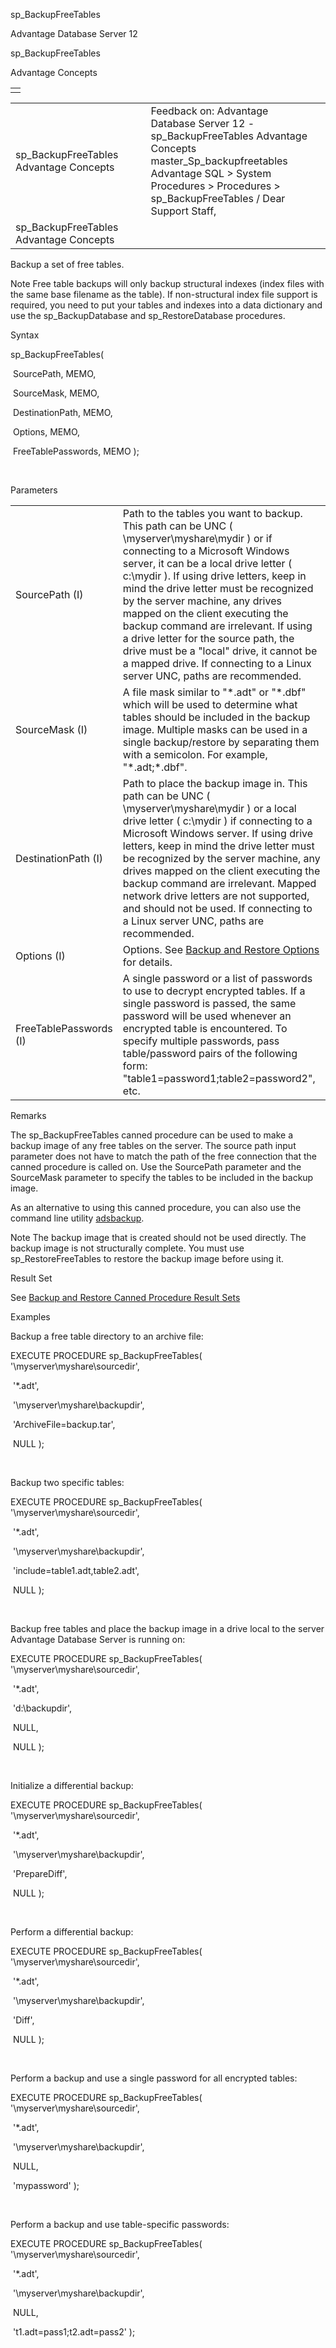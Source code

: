 sp\_BackupFreeTables




Advantage Database Server 12  

sp\_BackupFreeTables

Advantage Concepts

|  |
| --- |
|  |

|  |  |  |  |  |
| --- | --- | --- | --- | --- |
| sp\_BackupFreeTables  Advantage Concepts |  |  | Feedback on: Advantage Database Server 12 - sp\_BackupFreeTables Advantage Concepts master\_Sp\_backupfreetables Advantage SQL > System Procedures > Procedures > sp\_BackupFreeTables / Dear Support Staff, |  |
| sp\_BackupFreeTables  Advantage Concepts |  |  |  |  |

Backup a set of free tables.

Note Free table backups will only backup structural indexes (index files with the same base filename as the table). If non-structural index file support is required, you need to put your tables and indexes into a data dictionary and use the sp\_BackupDatabase and sp\_RestoreDatabase procedures.

Syntax

sp\_BackupFreeTables(

 SourcePath, MEMO,

 SourceMask, MEMO,

 DestinationPath, MEMO,

 Options, MEMO,

 FreeTablePasswords, MEMO );

 

Parameters

|  |  |
| --- | --- |
| SourcePath (I) | Path to the tables you want to backup. This path can be UNC ( \\myserver\myshare\mydir ) or if connecting to a Microsoft Windows server, it can be a local drive letter ( c:\mydir ). If using drive letters, keep in mind the drive letter must be recognized by the server machine, any drives mapped on the client executing the backup command are irrelevant. If using a drive letter for the source path, the drive must be a "local" drive, it cannot be a mapped drive. If connecting to a Linux server UNC, paths are recommended. |
| SourceMask (I) | A file mask similar to "\*.adt" or "\*.dbf" which will be used to determine what tables should be included in the backup image. Multiple masks can be used in a single backup/restore by separating them with a semicolon. For example, "\*.adt;\*.dbf". |
| DestinationPath (I) | Path to place the backup image in. This path can be UNC ( \\myserver\myshare\mydir ) or a local drive letter ( c:\mydir ) if connecting to a Microsoft Windows server. If using drive letters, keep in mind the drive letter must be recognized by the server machine, any drives mapped on the client executing the backup command are irrelevant. Mapped network drive letters are not supported, and should not be used. If connecting to a Linux server UNC, paths are recommended. |
| Options (I) | Options. See [Backup and Restore Options](master_backup_and_restore_options.htm) for details. |
| FreeTablePasswords (I) | A single password or a list of passwords to use to decrypt encrypted tables. If a single password is passed, the same password will be used whenever an encrypted table is encountered. To specify multiple passwords, pass table/password pairs of the following form: "table1=password1;table2=password2", etc. |

Remarks

The sp\_BackupFreeTables canned procedure can be used to make a backup image of any free tables on the server. The source path input parameter does not have to match the path of the free connection that the canned procedure is called on. Use the SourcePath parameter and the SourceMask parameter to specify the tables to be included in the backup image.

As an alternative to using this canned procedure, you can also use the command line utility [adsbackup](master_adsbackup_utility.htm).

Note The backup image that is created should not be used directly. The backup image is not structurally complete. You must use sp\_RestoreFreeTables to restore the backup image before using it.

Result Set

See [Backup and Restore Canned Procedure Result Sets](master_backup_and_restore_canned_procedure_result_sets.htm)

Examples

Backup a free table directory to an archive file:

EXECUTE PROCEDURE sp\_BackupFreeTables( '\\myserver\myshare\sourcedir',

 '\*.adt',

 '\\myserver\myshare\backupdir',

 'ArchiveFile=backup.tar',

 NULL );

 

Backup two specific tables:

EXECUTE PROCEDURE sp\_BackupFreeTables( '\\myserver\myshare\sourcedir',

 '\*.adt',

 '\\myserver\myshare\backupdir',

 'include=table1.adt,table2.adt',

 NULL );

 

Backup free tables and place the backup image in a drive local to the server Advantage Database Server is running on:

EXECUTE PROCEDURE sp\_BackupFreeTables( '\\myserver\myshare\sourcedir',

 '\*.adt',

 'd:\backupdir',

 NULL,

 NULL );

 

Initialize a differential backup:

EXECUTE PROCEDURE sp\_BackupFreeTables( '\\myserver\myshare\sourcedir',

 '\*.adt',

 '\\myserver\myshare\backupdir',

 'PrepareDiff',

 NULL );

 

Perform a differential backup:

EXECUTE PROCEDURE sp\_BackupFreeTables( '\\myserver\myshare\sourcedir',

 '\*.adt',

 '\\myserver\myshare\backupdir',

 'Diff',

 NULL );

 

Perform a backup and use a single password for all encrypted tables:

EXECUTE PROCEDURE sp\_BackupFreeTables( '\\myserver\myshare\sourcedir',

 '\*.adt',

 '\\myserver\myshare\backupdir',

 NULL,

 'mypassword' );

 

Perform a backup and use table-specific passwords:

EXECUTE PROCEDURE sp\_BackupFreeTables( '\\myserver\myshare\sourcedir',

 '\*.adt',

 '\\myserver\myshare\backupdir',

 NULL,

 't1.adt=pass1;t2.adt=pass2' );